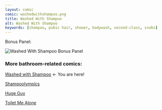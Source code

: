```yaml
---
layout: comic
comic: washedwithshampoo.png
title: Washed With Shampoo
alt: Washed With Shampoo
keywords: [shampoo, pubic hair, shower, bodywash, second-class, snobs]
---
```




Bonus Panel:

![Washed With Shampoo Bonus Panel](/images/washedwithshampoo_bonus.png)


### More bathroom-related comics:

[Washed with Shampoo](https://lolnein.com/2017/11/03/washedwithshampoo/) <- You are here!

[Shampoolympics](https://lolnein.com/2018/04/19/shampoolympics/)

[Huge Guy](https://lolnein.com/2019/09/16/hugeguy/)

[Toilet Me Alone](http://lolnein.com/2020/02/22/toiletmealone/)